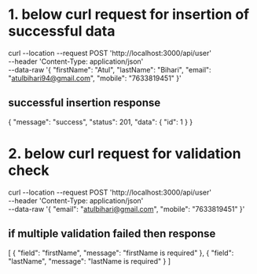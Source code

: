 # 1. below curl request for insertion of successful data

curl --location --request POST 'http://localhost:3000/api/user' \
--header 'Content-Type: application/json' \
--data-raw '{
    "firstName": "Atul",
    "lastName": "Bihari",
    "email": "atulbihari94@gmail.com",
    "mobile": "7633819451"
}'

## successful insertion response

{
    "message": "success",
    "status": 201,
    "data": {
        "id": 1
    }
} 


# 2. below curl request for validation check 

curl --location --request POST 'http://localhost:3000/api/user' \
--header 'Content-Type: application/json' \
--data-raw '{
    "email": "atulbihari@gmail.com",
    "mobile": "7633819451"
}'

## if multiple validation failed then response

[
    {
        "field": "firstName",
        "message": "firstName is required"
    },
    {
        "field": "lastName",
        "message": "lastName is required"
    }
]